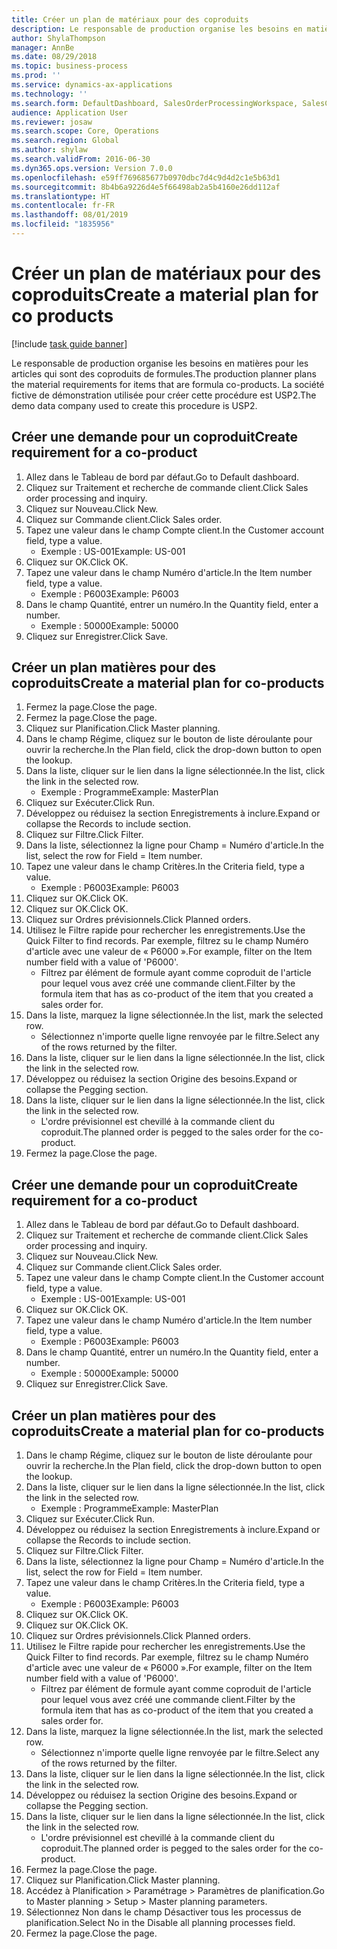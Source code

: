 ```yaml
---
title: Créer un plan de matériaux pour des coproduits
description: Le responsable de production organise les besoins en matières pour les articles qui sont des coproduits de formules.
author: ShylaThompson
manager: AnnBe
ms.date: 08/29/2018
ms.topic: business-process
ms.prod: ''
ms.service: dynamics-ax-applications
ms.technology: ''
ms.search.form: DefaultDashboard, SalesOrderProcessingWorkspace, SalesCreateOrder, SalesTable, ReqCreatePlanWorkspace, ReqTransPlanCard, SysQueryForm, ReqTransPo
audience: Application User
ms.reviewer: josaw
ms.search.scope: Core, Operations
ms.search.region: Global
ms.author: shylaw
ms.search.validFrom: 2016-06-30
ms.dyn365.ops.version: Version 7.0.0
ms.openlocfilehash: e59ff769685677b0970dbc7d4c9d4d2c1e5b63d1
ms.sourcegitcommit: 8b4b6a9226d4e5f66498ab2a5b4160e26dd112af
ms.translationtype: HT
ms.contentlocale: fr-FR
ms.lasthandoff: 08/01/2019
ms.locfileid: "1835956"
---
```

# <a name="create-a-material-plan-for-co-products"></a><span data-ttu-id="1e0a4-103">Créer un plan de matériaux pour des coproduits</span><span class="sxs-lookup"><span data-stu-id="1e0a4-103">Create a material plan for co products</span></span>

[!include [task guide banner](../../includes/task-guide-banner.md)]

<span data-ttu-id="1e0a4-104">Le responsable de production organise les besoins en matières pour les articles qui sont des coproduits de formules.</span><span class="sxs-lookup"><span data-stu-id="1e0a4-104">The production planner plans the material requirements for items that are formula co-products.</span></span> <span data-ttu-id="1e0a4-105">La société fictive de démonstration utilisée pour créer cette procédure est USP2.</span><span class="sxs-lookup"><span data-stu-id="1e0a4-105">The demo data company used to create this procedure is USP2.</span></span>


## <a name="create-requirement-for-a-co-product"></a><span data-ttu-id="1e0a4-106">Créer une demande pour un coproduit</span><span class="sxs-lookup"><span data-stu-id="1e0a4-106">Create requirement for a co-product</span></span>
1. <span data-ttu-id="1e0a4-107">Allez dans le Tableau de bord par défaut.</span><span class="sxs-lookup"><span data-stu-id="1e0a4-107">Go to Default dashboard.</span></span>
2. <span data-ttu-id="1e0a4-108">Cliquez sur Traitement et recherche de commande client.</span><span class="sxs-lookup"><span data-stu-id="1e0a4-108">Click Sales order processing and inquiry.</span></span>
3. <span data-ttu-id="1e0a4-109">Cliquez sur Nouveau.</span><span class="sxs-lookup"><span data-stu-id="1e0a4-109">Click New.</span></span>
4. <span data-ttu-id="1e0a4-110">Cliquez sur Commande client.</span><span class="sxs-lookup"><span data-stu-id="1e0a4-110">Click Sales order.</span></span>
5. <span data-ttu-id="1e0a4-111">Tapez une valeur dans le champ Compte client.</span><span class="sxs-lookup"><span data-stu-id="1e0a4-111">In the Customer account field, type a value.</span></span>
    * <span data-ttu-id="1e0a4-112">Exemple : US-001</span><span class="sxs-lookup"><span data-stu-id="1e0a4-112">Example: US-001</span></span>  
6. <span data-ttu-id="1e0a4-113">Cliquez sur OK.</span><span class="sxs-lookup"><span data-stu-id="1e0a4-113">Click OK.</span></span>
7. <span data-ttu-id="1e0a4-114">Tapez une valeur dans le champ Numéro d'article.</span><span class="sxs-lookup"><span data-stu-id="1e0a4-114">In the Item number field, type a value.</span></span>
    * <span data-ttu-id="1e0a4-115">Exemple : P6003</span><span class="sxs-lookup"><span data-stu-id="1e0a4-115">Example: P6003</span></span>  
8. <span data-ttu-id="1e0a4-116">Dans le champ Quantité, entrer un numéro.</span><span class="sxs-lookup"><span data-stu-id="1e0a4-116">In the Quantity field, enter a number.</span></span>
    * <span data-ttu-id="1e0a4-117">Exemple : 50000</span><span class="sxs-lookup"><span data-stu-id="1e0a4-117">Example: 50000</span></span>  
9. <span data-ttu-id="1e0a4-118">Cliquez sur Enregistrer.</span><span class="sxs-lookup"><span data-stu-id="1e0a4-118">Click Save.</span></span>

## <a name="create-a-material-plan-for-co-products"></a><span data-ttu-id="1e0a4-119">Créer un plan matières pour des coproduits</span><span class="sxs-lookup"><span data-stu-id="1e0a4-119">Create a material plan for co-products</span></span>
1. <span data-ttu-id="1e0a4-120">Fermez la page.</span><span class="sxs-lookup"><span data-stu-id="1e0a4-120">Close the page.</span></span>
2. <span data-ttu-id="1e0a4-121">Fermez la page.</span><span class="sxs-lookup"><span data-stu-id="1e0a4-121">Close the page.</span></span>
3. <span data-ttu-id="1e0a4-122">Cliquez sur Planification.</span><span class="sxs-lookup"><span data-stu-id="1e0a4-122">Click Master planning.</span></span>
4. <span data-ttu-id="1e0a4-123">Dans le champ Régime, cliquez sur le bouton de liste déroulante pour ouvrir la recherche.</span><span class="sxs-lookup"><span data-stu-id="1e0a4-123">In the Plan field, click the drop-down button to open the lookup.</span></span>
5. <span data-ttu-id="1e0a4-124">Dans la liste, cliquer sur le lien dans la ligne sélectionnée.</span><span class="sxs-lookup"><span data-stu-id="1e0a4-124">In the list, click the link in the selected row.</span></span>
    * <span data-ttu-id="1e0a4-125">Exemple : Programme</span><span class="sxs-lookup"><span data-stu-id="1e0a4-125">Example: MasterPlan</span></span>  
6. <span data-ttu-id="1e0a4-126">Cliquez sur Exécuter.</span><span class="sxs-lookup"><span data-stu-id="1e0a4-126">Click Run.</span></span>
7. <span data-ttu-id="1e0a4-127">Développez ou réduisez la section Enregistrements à inclure.</span><span class="sxs-lookup"><span data-stu-id="1e0a4-127">Expand or collapse the Records to include section.</span></span>
8. <span data-ttu-id="1e0a4-128">Cliquez sur Filtre.</span><span class="sxs-lookup"><span data-stu-id="1e0a4-128">Click Filter.</span></span>
9. <span data-ttu-id="1e0a4-129">Dans la liste, sélectionnez la ligne pour Champ = Numéro d'article.</span><span class="sxs-lookup"><span data-stu-id="1e0a4-129">In the list, select the row for Field = Item number.</span></span>
10. <span data-ttu-id="1e0a4-130">Tapez une valeur dans le champ Critères.</span><span class="sxs-lookup"><span data-stu-id="1e0a4-130">In the Criteria field, type a value.</span></span>
    * <span data-ttu-id="1e0a4-131">Exemple : P6003</span><span class="sxs-lookup"><span data-stu-id="1e0a4-131">Example: P6003</span></span>  
11. <span data-ttu-id="1e0a4-132">Cliquez sur OK.</span><span class="sxs-lookup"><span data-stu-id="1e0a4-132">Click OK.</span></span>
12. <span data-ttu-id="1e0a4-133">Cliquez sur OK.</span><span class="sxs-lookup"><span data-stu-id="1e0a4-133">Click OK.</span></span>
13. <span data-ttu-id="1e0a4-134">Cliquez sur Ordres prévisionnels.</span><span class="sxs-lookup"><span data-stu-id="1e0a4-134">Click Planned orders.</span></span>
14. <span data-ttu-id="1e0a4-135">Utilisez le Filtre rapide pour rechercher les enregistrements.</span><span class="sxs-lookup"><span data-stu-id="1e0a4-135">Use the Quick Filter to find records.</span></span> <span data-ttu-id="1e0a4-136">Par exemple, filtrez su le champ Numéro d'article avec une valeur de « P6000 ».</span><span class="sxs-lookup"><span data-stu-id="1e0a4-136">For example, filter on the Item number field with a value of 'P6000'.</span></span>
    * <span data-ttu-id="1e0a4-137">Filtrez par élément de formule ayant comme coproduit de l'article pour lequel vous avez créé une commande client.</span><span class="sxs-lookup"><span data-stu-id="1e0a4-137">Filter by the formula item that has as co-product of the item that you created a sales order for.</span></span>  
15. <span data-ttu-id="1e0a4-138">Dans la liste, marquez la ligne sélectionnée.</span><span class="sxs-lookup"><span data-stu-id="1e0a4-138">In the list, mark the selected row.</span></span>
    * <span data-ttu-id="1e0a4-139">Sélectionnez n'importe quelle ligne renvoyée par le filtre.</span><span class="sxs-lookup"><span data-stu-id="1e0a4-139">Select any of the rows returned by the filter.</span></span>  
16. <span data-ttu-id="1e0a4-140">Dans la liste, cliquer sur le lien dans la ligne sélectionnée.</span><span class="sxs-lookup"><span data-stu-id="1e0a4-140">In the list, click the link in the selected row.</span></span>
17. <span data-ttu-id="1e0a4-141">Développez ou réduisez la section Origine des besoins.</span><span class="sxs-lookup"><span data-stu-id="1e0a4-141">Expand or collapse the Pegging section.</span></span>
18. <span data-ttu-id="1e0a4-142">Dans la liste, cliquer sur le lien dans la ligne sélectionnée.</span><span class="sxs-lookup"><span data-stu-id="1e0a4-142">In the list, click the link in the selected row.</span></span>
    * <span data-ttu-id="1e0a4-143">L'ordre prévisionnel est chevillé à la commande client du coproduit.</span><span class="sxs-lookup"><span data-stu-id="1e0a4-143">The planned order is pegged to the sales order for the co-product.</span></span>  
19. <span data-ttu-id="1e0a4-144">Fermez la page.</span><span class="sxs-lookup"><span data-stu-id="1e0a4-144">Close the page.</span></span>

## <a name="create-requirement-for-a-co-product"></a><span data-ttu-id="1e0a4-145">Créer une demande pour un coproduit</span><span class="sxs-lookup"><span data-stu-id="1e0a4-145">Create requirement for a co-product</span></span>
1. <span data-ttu-id="1e0a4-146">Allez dans le Tableau de bord par défaut.</span><span class="sxs-lookup"><span data-stu-id="1e0a4-146">Go to Default dashboard.</span></span>
2. <span data-ttu-id="1e0a4-147">Cliquez sur Traitement et recherche de commande client.</span><span class="sxs-lookup"><span data-stu-id="1e0a4-147">Click Sales order processing and inquiry.</span></span>
3. <span data-ttu-id="1e0a4-148">Cliquez sur Nouveau.</span><span class="sxs-lookup"><span data-stu-id="1e0a4-148">Click New.</span></span>
4. <span data-ttu-id="1e0a4-149">Cliquez sur Commande client.</span><span class="sxs-lookup"><span data-stu-id="1e0a4-149">Click Sales order.</span></span>
5. <span data-ttu-id="1e0a4-150">Tapez une valeur dans le champ Compte client.</span><span class="sxs-lookup"><span data-stu-id="1e0a4-150">In the Customer account field, type a value.</span></span>
    * <span data-ttu-id="1e0a4-151">Exemple : US-001</span><span class="sxs-lookup"><span data-stu-id="1e0a4-151">Example: US-001</span></span>  
6. <span data-ttu-id="1e0a4-152">Cliquez sur OK.</span><span class="sxs-lookup"><span data-stu-id="1e0a4-152">Click OK.</span></span>
7. <span data-ttu-id="1e0a4-153">Tapez une valeur dans le champ Numéro d'article.</span><span class="sxs-lookup"><span data-stu-id="1e0a4-153">In the Item number field, type a value.</span></span>
    * <span data-ttu-id="1e0a4-154">Exemple : P6003</span><span class="sxs-lookup"><span data-stu-id="1e0a4-154">Example: P6003</span></span>  
8. <span data-ttu-id="1e0a4-155">Dans le champ Quantité, entrer un numéro.</span><span class="sxs-lookup"><span data-stu-id="1e0a4-155">In the Quantity field, enter a number.</span></span>
    * <span data-ttu-id="1e0a4-156">Exemple : 50000</span><span class="sxs-lookup"><span data-stu-id="1e0a4-156">Example: 50000</span></span>  
9. <span data-ttu-id="1e0a4-157">Cliquez sur Enregistrer.</span><span class="sxs-lookup"><span data-stu-id="1e0a4-157">Click Save.</span></span>

## <a name="create-a-material-plan-for-co-products"></a><span data-ttu-id="1e0a4-158">Créer un plan matières pour des coproduits</span><span class="sxs-lookup"><span data-stu-id="1e0a4-158">Create a material plan for co-products</span></span>
1. <span data-ttu-id="1e0a4-159">Dans le champ Régime, cliquez sur le bouton de liste déroulante pour ouvrir la recherche.</span><span class="sxs-lookup"><span data-stu-id="1e0a4-159">In the Plan field, click the drop-down button to open the lookup.</span></span>
2. <span data-ttu-id="1e0a4-160">Dans la liste, cliquer sur le lien dans la ligne sélectionnée.</span><span class="sxs-lookup"><span data-stu-id="1e0a4-160">In the list, click the link in the selected row.</span></span>
    * <span data-ttu-id="1e0a4-161">Exemple : Programme</span><span class="sxs-lookup"><span data-stu-id="1e0a4-161">Example: MasterPlan</span></span>  
3. <span data-ttu-id="1e0a4-162">Cliquez sur Exécuter.</span><span class="sxs-lookup"><span data-stu-id="1e0a4-162">Click Run.</span></span>
4. <span data-ttu-id="1e0a4-163">Développez ou réduisez la section Enregistrements à inclure.</span><span class="sxs-lookup"><span data-stu-id="1e0a4-163">Expand or collapse the Records to include section.</span></span>
5. <span data-ttu-id="1e0a4-164">Cliquez sur Filtre.</span><span class="sxs-lookup"><span data-stu-id="1e0a4-164">Click Filter.</span></span>
6. <span data-ttu-id="1e0a4-165">Dans la liste, sélectionnez la ligne pour Champ = Numéro d'article.</span><span class="sxs-lookup"><span data-stu-id="1e0a4-165">In the list, select the row for Field = Item number.</span></span>
7. <span data-ttu-id="1e0a4-166">Tapez une valeur dans le champ Critères.</span><span class="sxs-lookup"><span data-stu-id="1e0a4-166">In the Criteria field, type a value.</span></span>
    * <span data-ttu-id="1e0a4-167">Exemple : P6003</span><span class="sxs-lookup"><span data-stu-id="1e0a4-167">Example: P6003</span></span>  
8. <span data-ttu-id="1e0a4-168">Cliquez sur OK.</span><span class="sxs-lookup"><span data-stu-id="1e0a4-168">Click OK.</span></span>
9. <span data-ttu-id="1e0a4-169">Cliquez sur OK.</span><span class="sxs-lookup"><span data-stu-id="1e0a4-169">Click OK.</span></span>
10. <span data-ttu-id="1e0a4-170">Cliquez sur Ordres prévisionnels.</span><span class="sxs-lookup"><span data-stu-id="1e0a4-170">Click Planned orders.</span></span>
11. <span data-ttu-id="1e0a4-171">Utilisez le Filtre rapide pour rechercher les enregistrements.</span><span class="sxs-lookup"><span data-stu-id="1e0a4-171">Use the Quick Filter to find records.</span></span> <span data-ttu-id="1e0a4-172">Par exemple, filtrez su le champ Numéro d'article avec une valeur de « P6000 ».</span><span class="sxs-lookup"><span data-stu-id="1e0a4-172">For example, filter on the Item number field with a value of 'P6000'.</span></span>
    * <span data-ttu-id="1e0a4-173">Filtrez par élément de formule ayant comme coproduit de l'article pour lequel vous avez créé une commande client.</span><span class="sxs-lookup"><span data-stu-id="1e0a4-173">Filter by the formula item that has as co-product of the item that you created a sales order for.</span></span>  
12. <span data-ttu-id="1e0a4-174">Dans la liste, marquez la ligne sélectionnée.</span><span class="sxs-lookup"><span data-stu-id="1e0a4-174">In the list, mark the selected row.</span></span>
    * <span data-ttu-id="1e0a4-175">Sélectionnez n'importe quelle ligne renvoyée par le filtre.</span><span class="sxs-lookup"><span data-stu-id="1e0a4-175">Select any of the rows returned by the filter.</span></span>  
13. <span data-ttu-id="1e0a4-176">Dans la liste, cliquer sur le lien dans la ligne sélectionnée.</span><span class="sxs-lookup"><span data-stu-id="1e0a4-176">In the list, click the link in the selected row.</span></span>
14. <span data-ttu-id="1e0a4-177">Développez ou réduisez la section Origine des besoins.</span><span class="sxs-lookup"><span data-stu-id="1e0a4-177">Expand or collapse the Pegging section.</span></span>
15. <span data-ttu-id="1e0a4-178">Dans la liste, cliquer sur le lien dans la ligne sélectionnée.</span><span class="sxs-lookup"><span data-stu-id="1e0a4-178">In the list, click the link in the selected row.</span></span>
    * <span data-ttu-id="1e0a4-179">L'ordre prévisionnel est chevillé à la commande client du coproduit.</span><span class="sxs-lookup"><span data-stu-id="1e0a4-179">The planned order is pegged to the sales order for the co-product.</span></span>  
16. <span data-ttu-id="1e0a4-180">Fermez la page.</span><span class="sxs-lookup"><span data-stu-id="1e0a4-180">Close the page.</span></span>
17. <span data-ttu-id="1e0a4-181">Cliquez sur Planification.</span><span class="sxs-lookup"><span data-stu-id="1e0a4-181">Click Master planning.</span></span>
18. <span data-ttu-id="1e0a4-182">Accédez à Planification > Paramétrage > Paramètres de planification.</span><span class="sxs-lookup"><span data-stu-id="1e0a4-182">Go to Master planning > Setup > Master planning parameters.</span></span>
19. <span data-ttu-id="1e0a4-183">Sélectionnez Non dans le champ Désactiver tous les processus de planification.</span><span class="sxs-lookup"><span data-stu-id="1e0a4-183">Select No in the Disable all planning processes field.</span></span>
20. <span data-ttu-id="1e0a4-184">Fermez la page.</span><span class="sxs-lookup"><span data-stu-id="1e0a4-184">Close the page.</span></span>

